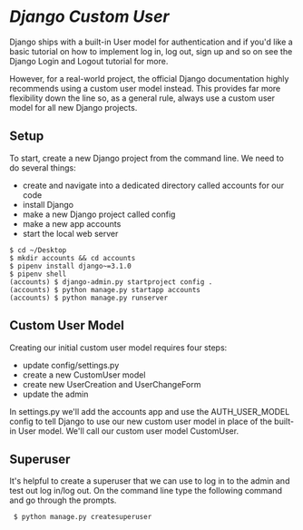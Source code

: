 # ***Django Custom User***


Django ships with a built-in User model for authentication and if you'd like a basic tutorial on how to implement log in, log out, sign up and so on see the Django Login and Logout tutorial for more.

However, for a real-world project, the official Django documentation highly recommends using a custom user model instead. This provides far more flexibility down the line so, as a general rule, always use a custom user model for all new Django projects.

## Setup
To start, create a new Django project from the command line. We need to do several things:

* create and navigate into a dedicated directory called accounts for our code
* install Django
* make a new Django project called config
* make a new app accounts
* start the local web server

```
$ cd ~/Desktop
$ mkdir accounts && cd accounts
$ pipenv install django~=3.1.0
$ pipenv shell
(accounts) $ django-admin.py startproject config .
(accounts) $ python manage.py startapp accounts
(accounts) $ python manage.py runserver
```

## Custom User Model

Creating our initial custom user model requires four steps:

* update config/settings.py
* create a new CustomUser model
* create new UserCreation and UserChangeForm
* update the admin

In settings.py we'll add the accounts app and use the AUTH_USER_MODEL config to tell Django to use our new custom user model in place of the built-in User model. We'll call our custom user model CustomUser.

## Superuser
It's helpful to create a superuser that we can use to log in to the admin and test out log in/log out. On the command line type the following command and go through the prompts.

```
 $ python manage.py createsuperuser
```

